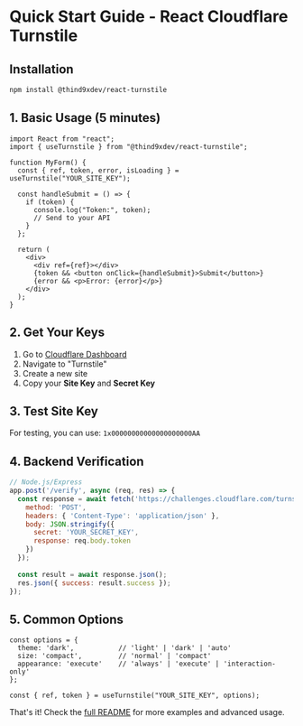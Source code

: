 # Quick Start Guide - React Cloudflare Turnstile

## Installation

```bash
npm install @thind9xdev/react-turnstile
```

## 1. Basic Usage (5 minutes)

```tsx
import React from "react";
import { useTurnstile } from "@thind9xdev/react-turnstile";

function MyForm() {
  const { ref, token, error, isLoading } = useTurnstile("YOUR_SITE_KEY");

  const handleSubmit = () => {
    if (token) {
      console.log("Token:", token);
      // Send to your API
    }
  };

  return (
    <div>
      <div ref={ref}></div>
      {token && <button onClick={handleSubmit}>Submit</button>}
      {error && <p>Error: {error}</p>}
    </div>
  );
}
```

## 2. Get Your Keys

1. Go to [Cloudflare Dashboard](https://dash.cloudflare.com/)
2. Navigate to "Turnstile"
3. Create a new site
4. Copy your **Site Key** and **Secret Key**

## 3. Test Site Key

For testing, you can use: `1x00000000000000000000AA`

## 4. Backend Verification

```javascript
// Node.js/Express
app.post('/verify', async (req, res) => {
  const response = await fetch('https://challenges.cloudflare.com/turnstile/v0/siteverify', {
    method: 'POST',
    headers: { 'Content-Type': 'application/json' },
    body: JSON.stringify({
      secret: 'YOUR_SECRET_KEY',
      response: req.body.token
    })
  });
  
  const result = await response.json();
  res.json({ success: result.success });
});
```

## 5. Common Options

```tsx
const options = {
  theme: 'dark',           // 'light' | 'dark' | 'auto'
  size: 'compact',         // 'normal' | 'compact'  
  appearance: 'execute'    // 'always' | 'execute' | 'interaction-only'
};

const { ref, token } = useTurnstile("YOUR_SITE_KEY", options);
```

That's it! Check the [full README](./README.md) for more examples and advanced usage.